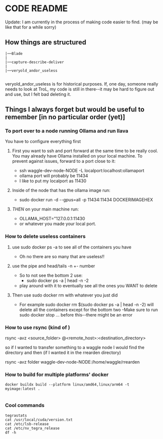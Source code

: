 # CODE README 

Update: I am currently in the process of making code easier to find. (may be like that for a while sorry)

## How things are structured

```
|──Blade
|
|──capture-describe-deliver
|
|──veryold_andor_useless


```

veryold_andor_useless is for historical purposes. If, one day, someone really needs to look at TroL, my code is still in there--it may be hard to figure out and use, but I felt bad deleting it. 
## Things I always forget but would be useful to remember [in no particular order (yet)]

### To port over to a node running Ollama and run llava
You have to configure everything first


1. First you want to ssh and port forward at the same time to be really cool. You may already have Ollama installed on your local machine. To prevent against issues, forward to a port close to it:
    - ssh waggle-dev-node-NODE -L localport:localhost:ollamaport
    - ollama port will probably be 11434
    - I like to put my localport as 11430

2. Inside of the node that has the ollama image run: 
    - sudo docker run -d --gpus=all -p 11434:11434 DOCKERIMAGEHEX

3. *THEN* on your main machine run:
    - OLLAMA_HOST="127.0.0.1:11430
    - or whatever you made your local port. 

### How to delete useless containers 

1. use sudo docker ps -a to see all of the containers you have  
    - Oh no there are so many that are useless!!

2. use the pipe and head/tails -n +- number
    - So to not see the bottom 2 use: 
        - sudo docker ps -a | head -n -2
    - play around with it to eventually see all the ones you WANT to delete

3. Then use sudo docker rm with whatever you just did
    - For example sudo docker rm $(sudo docker ps -a | head -n -2) will delete all the containers except for the bottom two
    -Make sure to run sudo docker stop ... before this--there might be an error

### How to use rsync (kind of )

rsync -avz <source_folder> <user>@<remote_host>:<destination_directory>

so if I wanted to transfer something to a waggle node I would find the directory and then (if I wanted it in the rrearden directory) 

rsync -avz folder waggle-dev-node-NODE:/home/waggle/rrearden 


### How to build for multiple platforms' docker

```
docker buildx build --platform linux/amd64,linux/arm64 -t myimage:latest .


```

### Cool  commands

```
tegrastats
cat /usr/local/cuda/version.txt
cat /etc/lsb-release
cat /etc/nv_tegra_release
df -h
```




